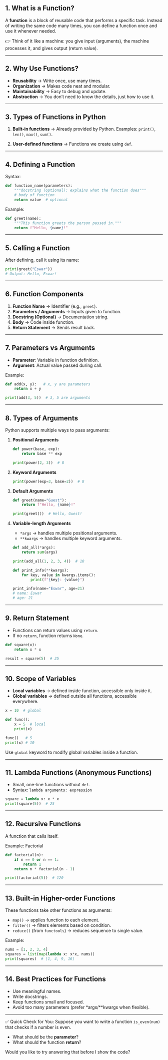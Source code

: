 

## 1. **What is a Function?**

A **function** is a block of reusable code that performs a specific task.
Instead of writing the same code many times, you can define a function once and use it whenever needed.

👉 Think of it like a machine: you give input (arguments), the machine processes it, and gives output (return value).

---

## 2. **Why Use Functions?**

* **Reusability** → Write once, use many times.
* **Organization** → Makes code neat and modular.
* **Maintainability** → Easy to debug and update.
* **Abstraction** → You don’t need to know the details, just how to use it.

---

## 3. **Types of Functions in Python**

1. **Built-in functions** → Already provided by Python.
   Examples: `print()`, `len()`, `max()`, `sum()`.

2. **User-defined functions** → Functions we create using `def`.

---

## 4. **Defining a Function**

Syntax:

```python
def function_name(parameters):
    """docstring (optional): explains what the function does"""
    # body of function
    return value  # optional
```

Example:

```python
def greet(name):
    """This function greets the person passed in."""
    return f"Hello, {name}!"
```

---

## 5. **Calling a Function**

After defining, call it using its name:

```python
print(greet("Eswar"))  
# Output: Hello, Eswar!
```

---

## 6. **Function Components**

1. **Function Name** → Identifier (e.g., `greet`).
2. **Parameters / Arguments** → Inputs given to function.
3. **Docstring (Optional)** → Documentation string.
4. **Body** → Code inside function.
5. **Return Statement** → Sends result back.

---

## 7. **Parameters vs Arguments**

* **Parameter**: Variable in function definition.
* **Argument**: Actual value passed during call.

Example:

```python
def add(x, y):   # x, y are parameters
    return x + y

print(add(3, 5))  # 3, 5 are arguments
```

---

## 8. **Types of Arguments**

Python supports multiple ways to pass arguments:

1. **Positional Arguments**

   ```python
   def power(base, exp):
       return base ** exp

   print(power(2, 3))  # 8
   ```

2. **Keyword Arguments**

   ```python
   print(power(exp=3, base=2))  # 8
   ```

3. **Default Arguments**

   ```python
   def greet(name="Guest"):
       return f"Hello, {name}!"

   print(greet())  # Hello, Guest!
   ```

4. **Variable-length Arguments**

   * `*args` → handles multiple positional arguments.
   * `**kwargs` → handles multiple keyword arguments.

   ```python
   def add_all(*args):
       return sum(args)

   print(add_all(1, 2, 3, 4))  # 10
   ```

   ```python
   def print_info(**kwargs):
       for key, value in kwargs.items():
           print(f"{key}: {value}")

   print_info(name="Eswar", age=21)
   # name: Eswar
   # age: 21
   ```

---

## 9. **Return Statement**

* Functions can return values using `return`.
* If no `return`, function returns `None`.

```python
def square(x):
    return x * x

result = square(5)  # 25
```

---

## 10. **Scope of Variables**

* **Local variables** → defined inside function, accessible only inside it.
* **Global variables** → defined outside all functions, accessible everywhere.

```python
x = 10  # global

def func():
    x = 5  # local
    print(x)

func()   # 5
print(x) # 10
```

Use `global` keyword to modify global variables inside a function.

---

## 11. **Lambda Functions (Anonymous Functions)**

* Small, one-line functions without `def`.
* Syntax: `lambda arguments: expression`

```python
square = lambda x: x * x
print(square(5))  # 25
```

---

## 12. **Recursive Functions**

A function that calls itself.

Example: Factorial

```python
def factorial(n):
    if n == 0 or n == 1:
        return 1
    return n * factorial(n - 1)

print(factorial(5))  # 120
```

---

## 13. **Built-in Higher-order Functions**

These functions take other functions as arguments:

* `map()` → applies function to each element.
* `filter()` → filters elements based on condition.
* `reduce()` (from `functools`) → reduces sequence to single value.

Example:

```python
nums = [1, 2, 3, 4]
squares = list(map(lambda x: x*x, nums))
print(squares)  # [1, 4, 9, 16]
```

---

## 14. **Best Practices for Functions**

* Use meaningful names.
* Write docstrings.
* Keep functions small and focused.
* Avoid too many parameters (prefer \*args/\*\*kwargs when flexible).

---

✅ Quick Check for You:
Suppose you want to write a function `is_even(num)` that checks if a number is even.

* What should be the **parameter**?
* What should the function **return**?

Would you like to try answering that before I show the code?
